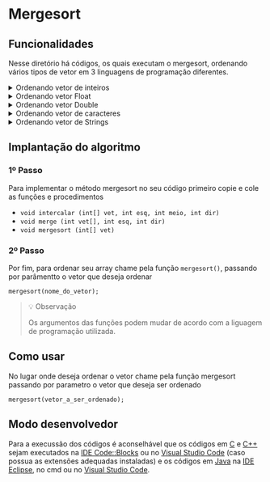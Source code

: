 # Mergesort
<!-- 
## Funcionamento
-->

## Funcionalidades
Nesse diretório há códigos, os quais executam o mergesort, ordenando vários tipos de vetor em 3 linguagens de programação diferentes.

<details>
<summary>Ordenando vetor de inteiros</summary>

### *Ordem crescente*
- [C](./c/mergeIntCrescente.c)
- [C++](./cpp/mergeIntCrescente.cpp)
- [Java](./java/mergeIntCrescente.java)

### *Ordem decrescente*
- [C](./c/mergeIntDecrescente.c)
- [C++](./cpp/mergeIntDecrescente.cpp)
- [Java](./java/mergeIntDecrescente.java)
</details>

<details>
<summary>Ordenando vetor Float</summary>

### *Ordem crescente*
- [C](./c/mergeFloatCrescente.c)
- [C++](./cpp/mergeFloatCrescente.cpp)
- [Java](./java/mergeFloatCrescente.java)

### *Ordem decrescente*
- [C](./c/mergeFloatDecrescente.c)
- [C++](./cpp/mergeFloatDecrescente.cpp)
- [Java](./java/mergeFloatDecrescente.java)
</details>

<details>
<summary>Ordenando vetor Double</summary>

### *Ordem crescente*
- [C](./c/mergeDoubleCrescente.c)
- [C++](./cpp/mergeDoubleCrescente.cpp)
- [Java](./java/mergeDoubleCrescente.java)

### *Ordem decrescente*
- [C](./c/mergeDoubleDecrescente.c)
- [C++](./cpp/mergeDoubleDecrescente.cpp)
- [Java](./java/mergeDoubleDecrescente.java)
</details>

<details>
<summary>Ordenando vetor de caracteres</summary>

### *Ordem crescente*
- [C](./c/mergeCharCrescente.c)
- [C++](./cpp/mergeCharCrescente.cpp)
- [Java](./java/mergeCharCrescente.java)

### *Ordem decrescente*
- [C](./c/mergeCharDecrescente.c)
- [C++](./cpp/mergeCharDecrescente.cpp)
- [Java](./java/mergeCharDecrescente.java)
</details>

<details>
<summary>Ordenando vetor de Strings</summary>

### *Ordem crescente*
- C++ (em breve)
- [Java](./java/mergeStringCrescente.java)

### *Ordem decrescente*
- C++ (em breve)
- [Java](./java/mergeStringDecrescente.java)
</details>

## Implantação do algoritmo

### 1º Passo

Para implementar o método mergesort no seu código primeiro copie e cole as funções e procedimentos

- `void intercalar (int[] vet, int esq, int meio, int dir)`
- `void merge (int vet[], int esq, int dir)`
- `void mergesort (int[] vet)`

### 2º Passo

Por fim, para ordenar seu array chame pela função `mergesort()`, passando por parâmentto o vetor que deseja ordenar

``` 
mergesort(nome_do_vetor); 
```

> 💡 Observação
>
> Os argumentos das funções podem mudar de acordo com a liguagem de programação utilizada.


## Como usar
No lugar onde deseja ordenar o vetor chame pela função mergesort passando por parametro o vetor que deseja ser ordenado

```
mergesort(vetor_a_ser_ordenado);
```

## Modo desenvolvedor
Para a execussão dos códigos é aconselhável que os códigos em [C](./c) e [C++](./cpp) sejam executados na [IDE Code::Blocks](https://www.codeblocks.org/) ou no [Visual Studio Code](https://code.visualstudio.com/) (caso possua as extensões adequadas instaladas) e os códigos em [Java](./java) na [IDE Eclipse](https://www.eclipse.org/), no cmd ou no [Visual Studio Code](https://code.visualstudio.com/).
